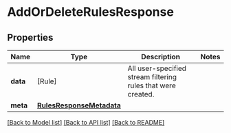 # AddOrDeleteRulesResponse

## Properties
Name | Type | Description | Notes
------------ | ------------- | ------------- | -------------
**data** | [Rule] | All user-specified stream filtering rules that were created. | 
**meta** | [**RulesResponseMetadata**](RulesResponseMetadata.md) |  | 

[[Back to Model list]](../README.md#documentation-for-models) [[Back to API list]](../README.md#documentation-for-api-endpoints) [[Back to README]](../README.md)


